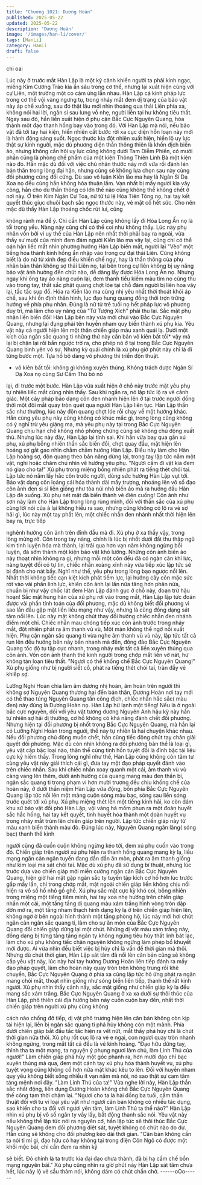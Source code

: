 ```yaml
---
title: "Chương 1021: Dương Hoàn"
published: 2025-05-22
updated: 2025-05-22
description: 'Dương Hoàn'
image: '/images/han-li/cover/'
tags: [HanLi]
category: HanLi
draft: false
---
```


chi oai

Lúc này ở trước mắt Hàn Lập là một kỳ cảnh khiến người ta phải
kinh ngạc, miếng Kim Cương Tráo kia ẩn sâu trong cơ thể, nhưng
lại xuất hiện cùng với cự Liên, một trướng một co cảm ứng lẫn
nhau.
Hàn Lập cả kinh pháp lực trong cơ thể vội vàng ngưng tụ, trong
nháy mắt đem dị trạng của bảo vật này áp chế xuống, sau đó thật
lâu mới nhìn thoáng qua thải Liên phía xa, không nói hai lời, ngân
sí sau lưng vỗ nhẹ, người liền tại hư không tiêu thất.
Ngay sau đó, hắn liền xuất hiện ở phụ cận Bắc Cực Nguyên
Quang, hóa thành một đạo thanh hồng bay vào trong đó.
Với Hàn Lập mà nói, nếu bảo vật đã tới tay hai kiện, hiển nhiên
cất bước rời xa cục diện hỗn loạn này mới là hành động sáng
suốt. Ngọc thước kia đột nhiên xuất hiện, hiển lộ uy lực thật sự
kinh người, mặc dù phương diện thần thông thiên là khốn địch
biến ảo, nhưng không cần hỏi uy lực cũng không dưới Tam Diễm
Phiến, có mười phần cũng là phỏng chế phẩm của một kiện
Thông Thiên Linh Bả một kiện nào đó.
Hắn mặc dù đối với việc chủ nhân thước này mới vừa rồi đánh
lén bản thân trong lòng đại hận, nhưng cũng sẽ không lựa chọn
sau này cùng đối phương cứng đối cứng. Dù sao vô luận Kiền lão
ma hay là Ngân Sí Dạ Xoa nọ đều cùng hắn không hòa thuận
lắm. Vạn nhất bị mấy người kia vây công, hắn cho dù thần thông
có lớn thế nào cũng không thể không chết ở nơi này.
Ở trên Kim Ngân Cự Toa, nữ tử tú lệ Hóa Tiên Tông nọ, hai tay
kết quyết thúc giục chuôi bạch sắc ngọc thước này, vẻ mặt cố hết
sức. Cho nên mặc dù thấy Hàn Lập thoáng chốc rút lui, cũng

không rảnh mà để ý. Chỉ cần Hàn Lập cũng không lấy đi Hóa
Long Ấn nọ là tối trọng yếu. Nàng này cũng chỉ có thể coi như
không thấy.
Lúc này phụ nhân vốn bởi vì uy thế của Hàn Lập nên nhất thời
phải bay ra ngoài, vừa thấy sư muội của mình đem đám người
Kiền lão ma vây lại, cũng chỉ có thể oán hận liếc mắt nhìn phương
hướng Hàn Lập biến mất, người lại "Vèo" một tiếng hóa thành
kinh hồng ẩn nhập vào trong cự đại thải Liên.
Cũng không biết là do nữ tử xinh đẹp điều khiển chế ngự, hay là
thần thông của phụ nhân bản thân không sợ thải Liên nọ, tại bên
trong cự liên không bị uy năng bảo vật ảnh hưởng đến chút nào,
dễ dàng lấy được Hóa Long Ấn nọ.
Nhưng ngay khi ống tay áo nàng cuộn lại, đem thanh tiểu kiếm
màu tím nọ cũng thu vào trong tay, thất sắc phật quang chợt lóe
tại chỗ đám người bị liên hoa vây lại, tấc tấc sụp đổ. Hóa ra Kiền
lão ma cùng nhị yêu nhất thời thoát khỏi áp chế, sau khi ổn định
thân hình, lục đạo hung quang đồng thời trợn trừng hướng về
phía phụ nhân.
Đúng là nữ tử trẻ tuổi nọ hết pháp lực vô phương duy trì, mà làm
cho uy năng của "Tứ Tượng Xích" phải thu lại.
Sắc mặt phụ nhân liền biến đổi!
Hàn Lập bên này vừa mới chui vào Bắc Cực Nguyên Quang,
nhưng lại đụng phải tên huyền nham quy biến thành xú phụ kia.
Yêu vật này cả người hiện lên một thân chiến giáp màu xanh quái
lạ. Dưới một kích của ngân sắc quang ti những thứ này căn bản
vô kiên bất tồi* vậy mà lại bị chặn lại rồi bắn ngược trở ra, cho
phép nó ở tại trong Bắc Cực Nguyên Quang bình yên vô sự.
Nhưng kỳ quái chính là xú phụ giờ phút này chỉ là đi từng bước
một. Tựa hồ bộ dáng vô phương thi triển độn thuật.
* vô kiên bất tồi: không gì không xuyên thủng.
Không trách được Ngân Sí Dạ Xoa nọ cùng Sư Cầm Thú bỏ nó

lại, đi trước một bước.
Hàn Lập vừa xuất hiện ở chỗ này trước mặt yêu phụ tự nhiên liếc
mắt cũng nhìn thấy. Sau khi ngẩn ra, nó lập tức lộ ra vẻ cảnh
giác. Một cây pháp bảo dạng côn đen nhánh hiện lên ở tại trước
người đồng thời một đôi mắt quay tròn quét qua người Hàn Lập
liên tục.
Hàn Lập thần sắc như thường, lúc này độn quang chợt lóe rồi
chạy về một hướng khác.
Hắn cùng yêu phụ này cũng không có khúc mắc gì, trong lòng
cũng không có ý nghĩ trừ yêu giáng ma, mà yêu phụ này tại trong
Bắc Cực Nguyên Quang chịu hạn chế không nhỏ phỏng chừng
cũng sẽ không chủ động xuất thủ.
Nhưng lúc này đây, Hàn Lập lại tính sai.
Khi hắn vừa bay qua gần xú phụ, xú phụ bỗng nhiên thần sắc
biến đổi, chợt quay đầu, mặt hiện lên hoảng sợ gắt gao nhìn
chằm chằm hướng Hàn Lập.
Điều này làm cho Hàn Lập hoảng sợ, độn quang theo bản năng
dừng lại, trong tay lập tức nắm một vật, nghi hoặc chăm chú nhìn
về hướng yêu phụ.
"Ngươi cầm đi vật kia đem nó giao cho ta!"
Xú phụ trong miệng bỗng nhiên phát ra tiếng thét chói tai. Lập tức
nó nắm lấy hắc côn trước người, dùng sức hướng Hàn Lập vụt
tới. Bảo vật dạng côn loáng cái hóa thành dài mấy trượng,
nhoáng lên vô số đạo côn ảnh đen sì sì liền giống như tòa núi nhỏ
biến ảo mà ra hướng đầu Hàn Lập đè xuống.
Xú phụ nét mặt đã biến thành vẻ điên cuồng!
Côn ảnh như sơn này làm cho Hàn Lập trong lòng rùng mình, đối
với thần sắc của xú phụ cùng lời nói của ả lại không hiểu ra sao,
nhưng cũng không có lộ ra vẻ sợ hãi gì, lúc này một tay phất lên,
một chiếc nhẫn đen nhánh nhất thời hiện lên bay ra, trực tiếp

nghênh hướng côn ảnh trên đỉnh đầu mà đi.
Xú phụ ở xa thấy vậy, trong lòng mừng rỡ.
Côn trong tay nàng, chính là lúc bị nhốt dưới đất thu thập ngũ kim
tinh luyện hóa mà thành, lại trải qua hơn vạn năm không ngừng
bồi luyện, đã sớm thành một kiện bảo vật khó lường. Những côn
ảnh biến ảo này thoạt nhìn không ra gì, nhưng mỗi một côn đều
đã có ngàn cân khí lực, nàng tuyệt đối có tự tin, chiếc nhẫn xoàng
xĩnh này vừa tiếp xúc lập tức sẽ bị đánh cho nát bấy.
Nghĩ như thế, yêu phụ trong lòng bạo ngược nổi lên. Nhất thời
không tiếc cạn kiệt kích phát tiềm lực, lại hướng cây côn mặc sức
rót vào vài phần linh lực, khiến côn ảnh lại lần nữa tăng hơn phân
nửa, chuẩn bị như vậy chốc lát đem Hàn Lập đánh gục ở chỗ này,
đoạn trừ hậu hoạn!
Sắc mặt hung hãn của xú phụ rơi vào trong mắt, Hàn Lập lập tức
đoán được vài phần tính toán của đối phương, mặc dù không biết
đối phương vì sao lần đầu gặp mặt liền liều mạng như vậy, nhưng
là cũng đồng dạng sát tâm nổi lên.
Lúc này mặt không chút thay đổi hướng chiếc nhẫn đen nhánh
điểm một chỉ.
Chiếc nhẫn mau chóng tiếp xúc côn ảnh trước trong nháy mắt,
đột nhiên phát ra âm thanh vù vù,
Một màn không thể ngờ nổi xuất hiện.
Phụ cận ngân sắc quang ti vừa nghe âm thanh vù vù này, lập tức
tất cả run lên đều hướng bên này bắn nhanh mà đến, đông đảo
Bắc Cực Nguyên Quang tốc độ tụ tập cực nhanh, trong nháy mắt
tất cả liền xuyên thủng qua côn ảnh. Vốn côn ảnh thanh thế kinh
người trong chớp mắt liền vỡ nát, hư không tán loạn tiêu thất.
"Ngươi có thể khống chế Bắc Cực Nguyên Quang!"
Xú phụ giống như bị người siết cổ, phát ra tiếng thét chói tai, tràn
đầy vẻ khiếp sợ.

Lưỡng Nghi Hoàn chia làm âm dương nhị hoàn, âm hoàn trên
người thì không sợ Nguyên Quang thương hại đến bản thân,
Dương Hoàn nơi tay mới có thể thao túng Nguyên Quang tấn
công địch, chiếc nhẫn hắc sắc( màu đen) này đúng là Dương
Hoàn nọ.
Hàn Lập hừ lạnh một tiếng!
Nếu là ở ngoài bắc cực nguyên, đối với yêu vật tương đương
Nguyên Anh hậu kỳ này hắn tự nhiên sợ hãi dị thường, cơ hồ
không có khả năng đánh chết đối phương. Nhưng hiện tại đối
phương bị nhốt trong Bắc Cực Nguyên Quang, mà hắn lại có
Lưỡng Nghi Hoàn trong người, thế này tự nhiên là hai chuyện
khác nhau.
Nếu đối phương chủ động muốn chết, hắn cũng tiếc động chút
tay chân giải quyết đối phương. Mặc dù còn nhìn không ra đối
phương bản thể là loại gì, yêu vật cấp bậc loại nào, thân thể cùng
tinh hồn tuyệt đối là đỉnh bậc tài liệu cực kỳ hiếm thấy.
Trong lòng nghĩ như thế, Hàn Lập cũng không còn tâm tư cùng
yêu vật này giải thích cái gì, đưa tay một đạo pháp quyết đánh
vào trên chiếc nhẫn.
Sau khi chiếc nhẫn xoay quanh một cái, âm thanh vù vù càng
vang lên thêm, dưới ảnh hưởng của quang mang màu đen thần
bí, ngân sắc quang ti trong phạm vi hơn mười trượng đều chịu
khống chế của hoàn này, ở dưới thần niệm Hàn Lập vừa động,
bốn phía Bắc Cực Nguyên Quang lập tức nổi lên một mảng cuộn
sóng màu bạc, sóng sau liền sóng trước quét tới xú phụ.
Xú phụ miệng thét lên một tiếng kinh hãi, ko còn dám khu sử bảo
vật đối phó Hàn Lập, vội vàng há mồm phun ra một đoàn huyết
sắc hắc hồng, hai tay kết quyết, tinh huyết hóa thành một đoàn
huyết vụ trong nháy mắt trùm lên chiến giáp trên người.
Lập tức chiến giáp này từ màu xanh biến thành màu đỏ.
Đúng lúc này, Nguyên Quang ngân lãng( sóng bạc) thanh thế kinh

người cũng đã cuồn cuộn không ngừng kéo tới, đem xú phụ cuốn
vào trong đó.
Chiến giáp trên người xú phụ hiện ra thanh hồng quang mang kỳ
lạ, liều mạng ngăn cản ngân tuyến đang dần dần ăn mòn, phát ra
âm thanh giống như kim loại ma sát chói tai.
Mặc dù xú phụ đã sử dụng bí thuật, nhưng lúc trước dựa vào
chiến giáp mới miễn cưỡng ngăn cản Bắc Cực Nguyên Quang,
hiện giờ hai mặt gặp ngân sắc ty tuyến tập kích cơ hồ hơn lúc
trước gấp mấy lần, chỉ trong chớp mắt, mặt ngoài chiến giáp liền
không chịu nổi hiện ra vô số hố nhỏ gồ ghề.
Xú phụ sắc mặt cực kỳ khó coi, bỗng nhiên trong miệng một tiếng
tiêm minh, hai tay xoa nhẹ hướng trên chiến giáp nhấn một cái,
một tầng tầng dị quang màu xám trắng hình vòng tròn dập dờn
mở ra, một tầng nham thạch hình dạng kỳ lạ ở trên chiến giáp
hiện lên, không ngờ ở bên ngoài hình thành một tầng phòng hộ,
lúc này mới hơi chút ngăn cản ngân sắc quang ti, làm cho sự ăn
mòn của Bắc Cực Nguyên Quang đối chiến giáp dừng lại một
chút.
Những dị vật màu xám trắng này, đồng dạng bị từng tầng tầng
ngân ty không ngừng tiêu hủy thất linh bát lạc, làm cho xú phụ
không tiếc chân nguyên không ngừng làm phép bổ khuyết mới
được. Ai vừa nhìn đều biết việc bị hủy chỉ là vấn đề thời gian mà
thôi.
Nhưng dù chút thời gian, Hàn Lập sát tâm đã nổi lên căn bản
cũng sẽ không cấp yêu vật này, lúc này hai tay hướng Dương
Hoàn liên tiếp đánh ra mấy đạo pháp quyết, làm cho hoàn này
quay tròn trên không trung rồi khẽ chuyển, Bắc Cực Nguyên
Quang ở phía xa cũng lập tức hô ứng phát ra ngân mang chói
mắt, thoạt nhìn giống như sóng biển liên tiếp, thanh thế rất kinh
người.
Xú phụ nhìn thấy cảnh nầy, sắc mặt giống như chiến giáp kỳ lạ
đều mang sắc xám trắng. Bắc Cực Nguyên Quang ở xa xa dưới
sự thôi thúc của Hàn Lập, phô thiên cái địa hướng bên này cuồn
cuộn bay đến, nhất thời chiến giáp trên người xú phụ cũng không

cách nào chống đỡ tiếp, dị vật phô trương hiện lên căn bản không
còn kịp tái hiện lại, liền bị ngân sắc quang ti phá hủy không còn
một mảnh. Phía dưới chiến giáp bắt đầu tấc tấc hiện ra vết nứt,
mắt thấy phá hủy chỉ là chút thời gian nữa thôi.
Xú phụ rốt cục lộ ra vẻ e ngại, con ngươi quay tròn nhanh không
ngừng, trong mắt tất cả đều là vẻ kinh hoàng.
"Đạo hữu dừng tay, thỉnh tha ta một mạng, ta nguyện ý phụng
ngươi làm chủ, làm Linh Thú của ngươi!"
Làm chiến giáp phá hủy một góc phanh ra, hơn mười đạo chỉ bạc
xuyên thủng mà qua, đem một cánh tay xú phụ hóa thành huyết
vụ, xú phụ tuyệt vọng cũng không cố hơn nữa mặt khác kêu to
lên.
Đối với huyền nham quy yêu không biết sống nhiều ít vạn năm
mà nói, nó sao thật sự cam tâm táng mệnh nơi đây.
"Làm Linh Thú của ta!"
Vừa nghe lời này, Hàn Lập thần sắc nhất động, liền dụng Dương
Hoàn khống chế Bắc Cực Nguyên Quang thế công tạm thời chậm
lại.
"Ngươi cho ta là hài đồng ba tuổi, cấm thần thuật đối với tu vi loại
yêu vật như ngươi căn bản không có nhiều tác dụng, sao khiến
cho ta đối với ngươi yên tâm, làm Linh Thú ta thế nào?"
Hàn Lập nhìn xú phụ bị vô số ngân ty vây lấy, bất động thanh sắc
nói.
Yêu vật này nếu không thể lập tức nói ra nguyên cớ, hắn lập tức
sẽ thôi thúc Bắc Cực Nguyên Quang đem đối phương diệt sát,
tuyệt không có chút nào do dự.
Hắn cũng sẽ không cho đối phương kéo dài thời gian.
"Căn bản không cần ta nói tỉ mỉ gì, đạo hữu có hay không tại trong
điện Côn Ngô có được một khối mộc bài, chỉ cần đem ra nhìn kỹ

sẽ biết. Đó chính là ta trước kia đại đạo chưa thành, đã bị hạ cấm
chế bổn mạng nguyên bài."
Xú phụ cũng nhìn ra giờ phút này Hàn Lập sát tâm chưa hết, lúc
này lộ vẻ sầu thảm nói, không dám có chút chần chờ.
------oOo------
